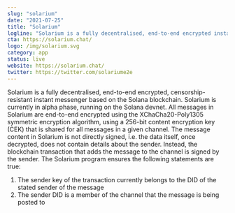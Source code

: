 ```yaml
---
slug: "solarium"
date: "2021-07-25"
title: "Solarium"
logline: "Solarium is a fully decentralised, end-to-end encrypted instant messenger on the Solana blockchain."
cta: https://solarium.chat/
logo: /img/solarium.svg
category: app
status: live
website: https://solarium.chat/
twitter: https://twitter.com/solariume2e
---
```


Solarium is a fully decentralised, end-to-end encrypted, censorship-resistant instant messenger based on the Solana blockchain. Solarium is currently in alpha phase, running on the Solana devnet. All messages in Solarium are end-to-end encrypted using the XChaCha20-Poly1305 symmetric encryption algorithm, using a 256-bit content encryption key (CEK) that is shared for all messages in a given channel. The message content in Solarium is not directly signed, i.e. the data itself, once decrypted, does not contain details about the sender. Instead, the blockchain transaction that adds the message to the channel is signed by the sender. 
The Solarium program ensures the following statements are true:
1. The sender key of the transaction currently belongs to the DID of the stated sender of the message
2. The sender DID is a member of the channel that the message is being posted to
